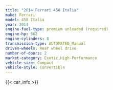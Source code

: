 ```yaml
---
title: "2014 Ferrari 458 Italia"
make: Ferrari
model: 458 Italia
year: 2014
engine-fuel-type: premium unleaded (required)
engine-hp: 562
engine-cylinders: 8
transmission-type: AUTOMATED_Manual
driven-wheels: Rear wheel drive
number-of-doors: 2
market-category: Exotic,High-Performance
vehicle-size: Compact
vehicle-style: Convertible
---
```


{{< car_info >}}
